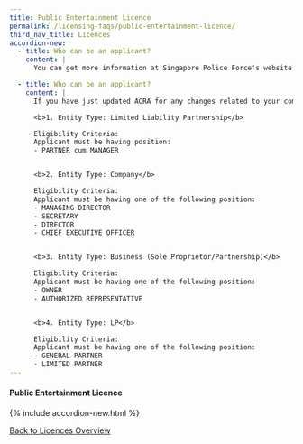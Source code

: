 ```yaml
---
title: Public Entertainment Licence
permalink: /licensing-faqs/public-entertainment-licence/
third_nav_title: Licences
accordion-new:   
  - title: Who can be an applicant?
    content: |
      You can get more information at Singapore Police Force's website [here](https://www.police.gov.sg/e-services/apply/licenses-and-permits/public-entertainment/important-notice){:target="_blank"}.

  - title: Who can be an applicant?
    content: |
      If you have just updated ACRA for any changes related to your company's name or staff listing, please allow for at least a day before you submit any application on GoBusiness Licensing with relation to these changes. This waiting time is required to get the updates synced for GoBusiness system verification.

      <b>1. Entity Type: Limited Liability Partnership</b>

      Eligibility Criteria:
      Applicant must be having position:
      - PARTNER cum MANAGER


      <b>2. Entity Type: Company</b>

      Eligibility Criteria:
      Applicant must be having one of the following position:
      - MANAGING DIRECTOR
      - SECRETARY
      - DIRECTOR
      - CHIEF EXECUTIVE OFFICER


      <b>3. Entity Type: Business (Sole Proprietor/Partnership)</b>

      Eligibility Criteria:
      Applicant must be having one of the following position:
      - OWNER
      - AUTHORIZED REPRESENTATIVE


      <b>4. Entity Type: LP</b>

      Eligibility Criteria:
      Applicant must be having one of the following position:
      - GENERAL PARTNER
      - LIMITED PARTNER           
---
```


#### Public Entertainment Licence
{% include accordion-new.html %}

[Back to Licences Overview](/licences/)
